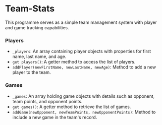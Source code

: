 # Team-Stats

This programme serves as a simple team management system with player and game tracking capabilities. 

### Players
- `_players`: An array containing player objects with properties for first name, last name, and age.
- `get players()`: A getter method to access the list of players.
- `addPlayer(newFirstName, newLastName, newAge)`: Method to add a new player to the team.
  
### Games
- `_games`: An array holding game objects with details such as opponent, team points, and opponent points.
- `get games()`: A getter method to retrieve the list of games.
- `addGame(newOpponent, newTeamPoints, newOpponentPoints)`: Method to include a new game in the team's record.
